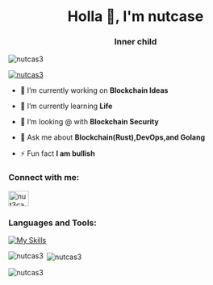 <h1 align="center">Holla 👋, I'm nutcase</h1>
<h3 align="center">Inner child</h3>

<p align="left"> <img src="https://komarev.com/ghpvc/?username=nutcas3&label=Profile%20views&color=0e75b6&style=flat&theme=Dracula" alt="nutcas3" /> </p>

<p align="left"> <a href="https://github.com/ryo-ma/github-profile-trophy"><img src="https://github-profile-trophy.vercel.app/?username=nutcas3&theme=Dracula" alt="nutcas3" /></a> </p>

- 🔭 I’m currently working on **Blockchain Ideas**

- 🌱 I’m currently learning **Life**

- 🤝 I’m looking @ with **Blockchain Security**

- 💬 Ask me about **Blockchain(Rust),DevOps,and Golang**

- ⚡ Fun fact **I am bullish**

<h3 align="left">Connect with me:</h3>
<p align="left">
<a href="https://twitter.com/nut3case" target="blank"><img align="center" src="https://raw.githubusercontent.com/rahuldkjain/github-profile-readme-generator/master/src/images/icons/Social/twitter.svg" alt="nut3case" height="30" width="40" /></a>
</p>

<h3 align="left">Languages and Tools:</h3>

[![My Skills](https://skillicons.dev/icons?i=aws,bash,go,rust,kubernetes,docker,mysql,nginx,postgres,ts,js,angular,react,figma,githubactions&perline=8)](https://skillicons.dev)

<p><img align="left" src="https://github-readme-stats.vercel.app/api/top-langs?username=nutcas3&show_icons=true&locale=en&layout=compact&theme=Dracula" alt="nutcas3" /></p>

<p>&nbsp;<img align="center" src="https://github-readme-stats.vercel.app/api?username=nutcas3&show_icons=true&locale=en&theme=Dracula" alt="nutcas3" /></p>

<p><img align="center" src="https://github-readme-streak-stats.herokuapp.com/?user=nutcas3&theme=Dracula" alt="nutcas3" /></p>


